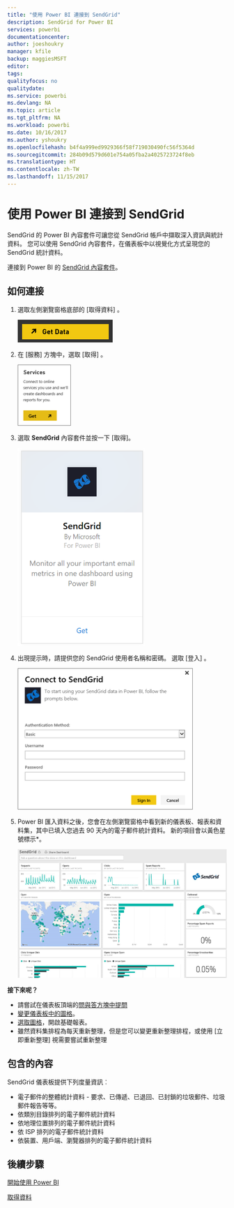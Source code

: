 ```yaml
---
title: "使用 Power BI 連接到 SendGrid"
description: SendGrid for Power BI
services: powerbi
documentationcenter: 
author: joeshoukry
manager: kfile
backup: maggiesMSFT
editor: 
tags: 
qualityfocus: no
qualitydate: 
ms.service: powerbi
ms.devlang: NA
ms.topic: article
ms.tgt_pltfrm: NA
ms.workload: powerbi
ms.date: 10/16/2017
ms.author: yshoukry
ms.openlocfilehash: b4f4a999ed9929366f58f719030490fc56f5364d
ms.sourcegitcommit: 284b09d579d601e754a05fba2a4025723724f8eb
ms.translationtype: HT
ms.contentlocale: zh-TW
ms.lasthandoff: 11/15/2017
---
```

# <a name="connect-to-sendgrid-with-power-bi"></a>使用 Power BI 連接到 SendGrid
SendGrid 的 Power BI 內容套件可讓您從 SendGrid 帳戶中擷取深入資訊與統計資料。 您可以使用 SendGrid 內容套件，在儀表板中以視覺化方式呈現您的 SendGrid 統計資料。

連接到 Power BI 的 [SendGrid 內容套件](https://app.powerbi.com/getdata/services/sendgrid)。

## <a name="how-to-connect"></a>如何連接
1. 選取左側瀏覽窗格底部的 [取得資料]  。
   
   ![](media/service-connect-to-sendgrid/pbi_getdata.png) 
2. 在 [服務]  方塊中，選取 [取得] 。
   
   ![](media/service-connect-to-sendgrid/pbi_getservices.png) 
3. 選取 **SendGrid** 內容套件並按一下 [取得]。
   
   ![](media/service-connect-to-sendgrid/sendgrid.png) 
4. 出現提示時，請提供您的 SendGrid 使用者名稱和密碼。 選取 [登入] 。
   
   ![](media/service-connect-to-sendgrid/pbi_sendgridsignin.png)
5. Power BI 匯入資料之後，您會在左側瀏覽窗格中看到新的儀表板、報表和資料集，其中已填入您過去 90 天內的電子郵件統計資料。 新的項目會以黃色星號標示\*。
   
   ![](media/service-connect-to-sendgrid/pbi_sendgriddash.png)

**接下來呢？**

* 請嘗試在儀表板頂端的[問與答方塊中提問](service-q-and-a.md)
* [變更儀表板中的圖格](service-dashboard-edit-tile.md)。
* [選取圖格](service-dashboard-tiles.md)，開啟基礎報表。
* 雖然資料集排程為每天重新整理，但是您可以變更重新整理排程，或使用 [立即重新整理] 視需要嘗試重新整理

## <a name="whats-included"></a>包含的內容
SendGrid 儀表板提供下列度量資訊︰

* 電子郵件的整體統計資料 - 要求、已傳遞、已退回、已封鎖的垃圾郵件、垃圾郵件報告等等。
* 依類別目錄排列的電子郵件統計資料
* 依地理位置排列的電子郵件統計資料
* 依 ISP 排列的電子郵件統計資料
* 依裝置、用戶端、瀏覽器排列的電子郵件統計資料

## <a name="next-steps"></a>後續步驟
[開始使用 Power BI](service-get-started.md)

[取得資料](service-get-data.md)

